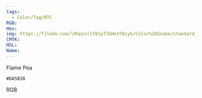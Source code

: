 ```yaml
---
tags:
  - Color/Tag/NTC
RGB:
Hex:
img: https://filedn.com/l0hpzxl1f01yT7GHxtF8cyk/Color%20Snake/standard_csv_to_svg//DA5B38.svg
CMYK:
HSL:
Name:
---
```

Flame Pea
```palette
#DA5B38
```
RGB
